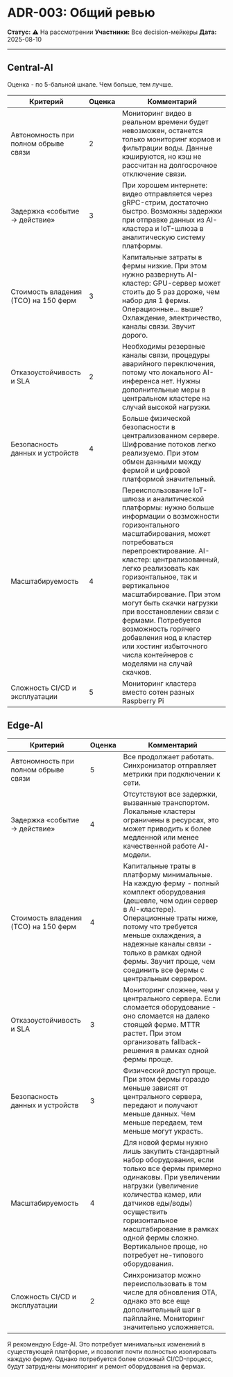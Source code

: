 # ADR-003: Общий ревью

**Статус:** ⚠️ На рассмотрении
**Участники:** Все decision-мейкеры
**Дата:** 2025-08-10

---

## Central-AI

Оценка - по 5-бальной шкале. Чем больше, тем лучше.

| Критерий | Оценка | Комментарий |
|----------|--------|-------------|
| Автономность при полном обрыве связи | 2 | Мониторинг видео в реальном времени будет невозможен, останется только мониторинг кормов и фильтрации воды. Данные кэшируются, но кэш не рассчитан на долгосрочное отключение связи. |
| Задержка «событие → действие» | 3 | При хорошем интернете: видео отправляется через gRPC-стрим, достаточно быстро. Возможны задержки при отправке данных из AI-кластера и IoT-шлюза в аналитическую систему платформы. |
| Стоимость владения (TCO) на 150 ферм | 3 | Капитальные затраты в фермы низкие. При этом нужно развернуть AI-кластер: GPU-сервер может стоить до 5 раз дороже, чем набор для 1 фермы. Операционные... выше? Охлаждение, электричество, каналы связи. Звучит дорого. |
| Отказоустойчивость и SLA | 2 | Необходимы резервные каналы связи, процедуры аварийного переключения, потому что локального AI-инференса нет. Нужны дополнительные меры в центральном кластере на случай высокой нагрузки. |
| Безопасность данных и устройств | 4 | Больше физической безопасности в централизованном сервере. Шифрование потоков легко реализуемо. При этом обмен данными между фермой и цифровой платформой значительный. |
| Масштабируемость | 4 | Переиспользование IoT-шлюза и аналитической платформы: нужно больше информации о возможности горизонтального масштабирования, может потребоваться перепроектирование. AI-кластер: централизованный, легко реализовать как горизонтальное, так и вертикальное масштабирование. При этом могут быть скачки нагрузки при восстановлении связи с фермами. Потребуется возможность горячего добавления нод в кластер или хостинг избыточного числа контейнеров с моделями на случай скачков. |
| Сложность CI/CD и эксплуатации | 5 | Мониторинг кластера вместо сотен разных Raspberry Pi |

## Edge-AI

| Критерий | Оценка | Комментарий |
|----------|--------|-------------|
| Автономность при полном обрыве связи | 5 | Все продолжает работать. Синхронизатор отправляет метрики при подключении к сети. |
| Задержка «событие → действие» | 4 | Отсутствуют все задержки, вызванные транспортом. Локальные кластеры ограничены в ресурсах, это может приводить к более медленной или менее качественной работе AI-модели. |
| Стоимость владения (TCO) на 150 ферм | 4 | Капитальные траты в платформу минимальные. На каждую ферму - полный комплект оборудования (дешевле, чем один сервер в AI-кластере). Операционные траты ниже, потому что требуется меньше охлаждения, а надежные каналы связи - только в рамках одной фермы. Звучит проще, чем соединить все фермы с центральным сервером. |
| Отказоустойчивость и SLA | 3 | Мониторинг сложнее, чем у центрального сервера. Если сломается оборудование - оно сломается на далеко стоящей ферме. MTTR растет. При этом организовать fallback-решения в рамках одной фермы проще. |
| Безопасность данных и устройств | 3 | Физический доступ проще. При этом фермы гораздо меньше зависят от центрального сервера, передают и получают меньше данных. Чем меньше передаем, тем меньше могут украсть. |
| Масштабируемость | 4 | Для новой фермы нужно лишь закупить стандартный набор оборудования, если только все фермы примерно одинаковы. При увеличении нагрузки (увеличение количества камер, или датчиков еды/воды) осуществить горизонтальное масштабирование в рамках одной фермы сложно. Вертикальное проще, но потребует не-типового оборудования. |
| Сложность CI/CD и эксплуатации | 2 | Синхронизатор можно переиспользовать в том числе для обновления OTA, однако это все еще дополнительный шаг в пайплайне. Мониторинг значительно усложняется. |

Я рекомендую Edge-AI. Это потребует минимальных изменений в существующей платформе, и позволит почти полностью изолировать каждую ферму. Однако потребуется более сложный CI/CD-процесс, будут затруднены мониторинг и ремонт оборудования на фермах.